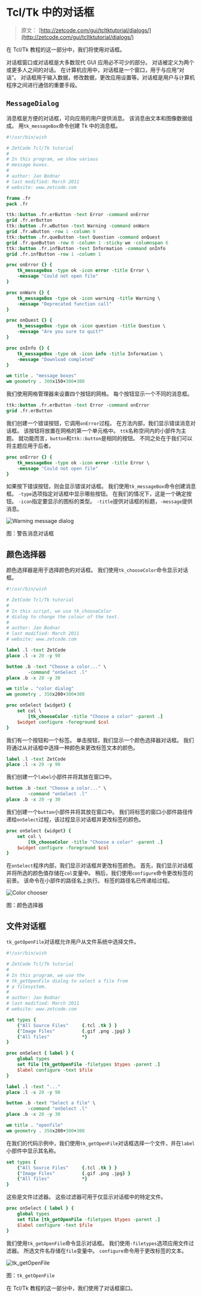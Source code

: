 # Tcl/Tk 中的对话框

> 原文： [http://zetcode.com/gui/tcltktutorial/dialogs/](http://zetcode.com/gui/tcltktutorial/dialogs/)

在 Tcl/Tk 教程的这一部分中，我们将使用对话框。

对话框窗口或对话框是大多数现代 GUI 应用必不可少的部分。 对话被定义为两个或更多人之间的对话。 在计算机应用中，对话框是一个窗口，用于与应用“对话”。 对话框用于输入数据，修改数据，更改应用设置等。对话框是用户与计算机程序之间进行通信的重要手段。

## `MessageDialog`

消息框是方便的对话框，可向应用的用户提供消息。 该消息由文本和图像数据组成。 用`tk_messageBox`命令创建 Tk 中的消息框。

```tcl
#!/usr/bin/wish

# ZetCode Tcl/Tk tutorial
#
# In this program, we show various
# message boxes.
#
# author: Jan Bodnar
# last modified: March 2011
# website: www.zetcode.com

frame .fr
pack .fr 

ttk::button .fr.erButton -text Error -command onError
grid .fr.erButton 
ttk::button .fr.wButton -text Warning -command onWarn
grid .fr.wButton -row 1 -column 0 
ttk::button .fr.queButton -text Question -command onQuest
grid .fr.queButton -row 0 -column 1 -sticky we -columnspan 6
ttk::button .fr.infButton -text Information -command onInfo
grid .fr.infButton -row 1 -column 1

proc onError {} {
    tk_messageBox -type ok -icon error -title Error \
    -message "Could not open file"
}

proc onWarn {} {
    tk_messageBox -type ok -icon warning -title Warning \
    -message "Deprecated function call"
}

proc onQuest {} {
    tk_messageBox -type ok -icon question -title Question \
    -message "Are you sure to quit?"
}

proc onInfo {} {
    tk_messageBox -type ok -icon info -title Information \
    -message "Download completed"
}

wm title . "message boxes" 
wm geometry . 300x150+300+300

```

我们使用网格管理器来设置四个按钮的网格。 每个按钮显示一个不同的消息框。

```tcl
ttk::button .fr.erButton -text Error -command onError
grid .fr.erButton 

```

我们创建一个错误按钮，它调用`onError`过程。 在方法内部，我们显示错误消息对话框。 该按钮将放置在网格的第一个单元格中。 `ttk`名称空间内的小部件为主题。 就功能而言，`button`和`ttk::button`是相同的按钮。 不同之处在于我们可以将主题应用于后者。

```tcl
proc onError {} {
    tk_messageBox -type ok -icon error -title Error \
    -message "Could not open file"
}

```

如果按下错误按钮，则会显示错误对话框。 我们使用`tk_messageBox`命令创建消息框。 `-type`选项指定对话框中显示哪些按钮。 在我们的情况下，这是一个确定按钮。 `-icon`指定要显示的图标的类型。 `-title`提供对话框的标题，`-message`提供消息。

![Warning message dialog](img/2de0a7b8074fbd1c9fe1984a38442804.jpg)

图：警告消息对话框

## 颜色选择器

颜色选择器是用于选择颜色的对话框。 我们使用`tk_chooseColor`命令显示对话框。

```tcl
#!/usr/bin/wish

# ZetCode Tcl/Tk tutorial
#
# In this script, we use tk_chooseColor
# dialog to change the colour of the text.
#
# author: Jan Bodnar
# last modified: March 2011
# website: www.zetcode.com

label .l -text ZetCode
place .l -x 20 -y 90

button .b -text "Choose a color..." \
        -command "onSelect .l" 
place .b -x 20 -y 30

wm title . "color dialog" 
wm geometry . 350x200+300+300

proc onSelect {widget} {
    set col \
        [tk_chooseColor -title "Choose a color" -parent .]
    $widget configure -foreground $col
}

```

我们有一个按钮和一个标签。 单击按钮，我们显示一个颜色选择器对话框。 我们将通过从对话框中选择一种颜色来更改标签文本的颜色。

```tcl
label .l -text ZetCode
place .l -x 20 -y 90

```

我们创建一个`label`小部件并将其放在窗口中。

```tcl
button .b -text "Choose a color..." \
        -command "onSelect .l" 
place .b -x 20 -y 30

```

我们创建一个`button`小部件并将其放在窗口中。 我们将标签的窗口小部件路径传递给`onSelect`过程，该过程显示对话框并更改标签的颜色。

```tcl
proc onSelect {widget} {
    set col \
        [tk_chooseColor -title "Choose a color" -parent .]
    $widget configure -foreground $col
}

```

在`onSelect`程序内部，我们显示对话框并更改标签颜色。 首先，我们显示对话框并将所选的颜色值存储在`col`变量中。 稍后，我们使用`configure`命令更改标签的前景。 该命令在小部件的路径名上执行。 标签的路径名已传递给过程。

![Color chooser](img/dcfef9157d397880ffda0d46ee66f1b8.jpg)

图：颜色选择器

## 文件对话框

`tk_getOpenFile`对话框允许用户从文件系统中选择文件。

```tcl
#!/usr/bin/wish

# ZetCode Tcl/Tk tutorial
#
# In this program, we use the
# tk_getOpenFile dialog to select a file from
# a filesystem.
#
# author: Jan Bodnar
# last modified: March 2011
# website: www.zetcode.com

set types {
    {"All Source Files"     {.tcl .tk } }
    {"Image Files"          {.gif .png .jpg} }
    {"All files"            *}
}

proc onSelect { label } {
    global types   
    set file [tk_getOpenFile -filetypes $types -parent .]
    $label configure -text $file
}

label .l -text "..."
place .l -x 20 -y 90

button .b -text "Select a file" \
        -command "onSelect .l"
place .b -x 20 -y 30

wm title . "openfile" 
wm geometry . 350x200+300+300

```

在我们的代码示例中，我们使用`tk_getOpenFile`对话框选择一个文件，并在`label`小部件中显示其名称。

```tcl
set types {
    {"All Source Files"     {.tcl .tk } }
    {"Image Files"          {.gif .png .jpg} }
    {"All files"            *}
}

```

这些是文件过滤器。 这些过滤器可用于仅显示对话框中的特定文件。

```tcl
proc onSelect { label } {
    global types   
    set file [tk_getOpenFile -filetypes $types -parent .]
    $label configure -text $file
}

```

我们使用`tk_getOpenFile`命令显示对话框。 我们使用`-filetypes`选项应用文件过滤器。 所选文件名存储在`file`变量中。 `configure`命令用于更改标签的文本。

![tk_getOpenFile](img/4ad3eb6d018392a91ed9b981e768f262.jpg)

图：`tk_getOpenFile`

在 Tcl/Tk 教程的这一部分中，我们使用了对话框窗口。